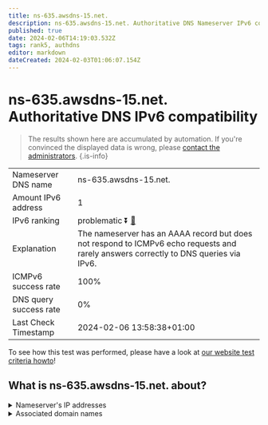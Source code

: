 ```yaml
---
title: ns-635.awsdns-15.net.
description: ns-635.awsdns-15.net. Authoritative DNS Nameserver IPv6 compatibility
published: true
date: 2024-02-06T14:19:03.532Z
tags: rank5, authdns
editor: markdown
dateCreated: 2024-02-03T01:06:07.154Z
---
```


# ns-635.awsdns-15.net. Authoritative DNS IPv6 compatibility

> The results shown here are accumulated by automation. If you're convinced the displayed data is wrong, please [contact the administrators](/howto/chat). 
{.is-info}




|   |   |
| - | - |
| Nameserver DNS name | ns-635.awsdns-15.net.
| Amount IPv6 address | 1
| IPv6 ranking | problematic :arrow_double_down: [🔗](/howto/ranking) |
| Explanation | The nameserver has an AAAA record but does not respond to ICMPv6 echo requests and rarely answers correctly to DNS queries via IPv6. |
| ICMPv6 success rate | 100%|
| DNS query success rate | 0% |
| Last Check Timestamp | 2024-02-06 13:58:38+01:00 |

To see how this test was performed, please have a look at [our website test criteria howto](/howto/testcriteria/authdns)!


## What is ns-635.awsdns-15.net. about?




<details>
<summary>Nameserver's IP addresses</summary>

2600:9000:5302:7b00::1

</details>



<details>
<summary>Associated domain names</summary>

www.nytimes.com

</details>
